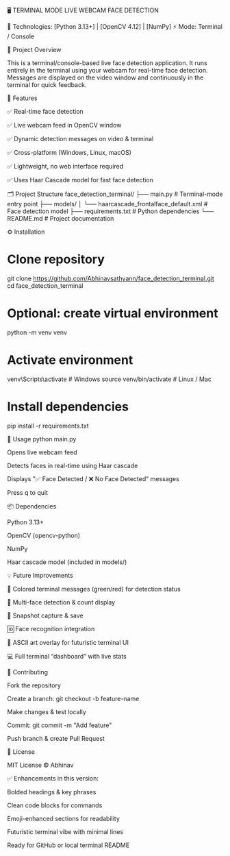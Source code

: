 🖥️ TERMINAL MODE LIVE WEBCAM FACE DETECTION

🚀 Technologies: [Python 3.13+] | [OpenCV 4.12] | [NumPy]
⚡ Mode: Terminal / Console

📌 Project Overview

This is a terminal/console-based live face detection application.
It runs entirely in the terminal using your webcam for real-time face detection.
Messages are displayed on the video window and continuously in the terminal for quick feedback.

🎯 Features

✅ Real-time face detection

✅ Live webcam feed in OpenCV window

✅ Dynamic detection messages on video & terminal

✅ Cross-platform (Windows, Linux, macOS)

✅ Lightweight, no web interface required

✅ Uses Haar Cascade model for fast face detection

🗂️ Project Structure
face_detection_terminal/
├── main.py                     # Terminal-mode entry point
├── models/
│   └── haarcascade_frontalface_default.xml   # Face detection model
├── requirements.txt            # Python dependencies
└── README.md                   # Project documentation

⚙️ Installation
# Clone repository
git clone https://github.com/Abhinavsathyann/face_detection_terminal.git
cd face_detection_terminal

# Optional: create virtual environment
python -m venv venv
# Activate environment
venv\Scripts\activate      # Windows
source venv/bin/activate   # Linux / Mac

# Install dependencies
pip install -r requirements.txt

🚀 Usage
python main.py


Opens live webcam feed

Detects faces in real-time using Haar cascade

Displays "✅ Face Detected / ❌ No Face Detected" messages

Press q to quit

📦 Dependencies

Python 3.13+

OpenCV (opencv-python)

NumPy

Haar cascade model (included in models/)

💡 Future Improvements

🔴 Colored terminal messages (green/red) for detection status

🔢 Multi-face detection & count display

📸 Snapshot capture & save

🆔 Face recognition integration

🎨 ASCII art overlay for futuristic terminal UI

💻 Full terminal “dashboard” with live stats

🤝 Contributing

Fork the repository

Create a branch: git checkout -b feature-name

Make changes & test locally

Commit: git commit -m "Add feature"

Push branch & create Pull Request

📜 License

MIT License © Abhinav

✅ Enhancements in this version:

Bolded headings & key phrases

Clean code blocks for commands

Emoji-enhanced sections for readability

Futuristic terminal vibe with minimal lines

Ready for GitHub or local terminal README
